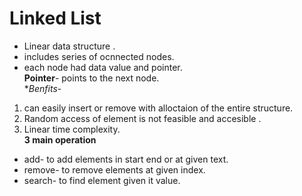 # Linked List
+ Linear data structure .<br/>
+ includes series of ocnnected nodes.<br/>
+ each node had data value and pointer.<br/>
**Pointer**- points to the next node.<br/>
**Benfits*- <br/>
 1) can easily insert or remove with alloctaion of the entire structure.<br/>
 2) Random access of element is not feasible and accesible .<br/>
 3) Linear time complexity. <br/>
 **3 main operation**<br/>
 + add- to add elements in start end or at given text.
 + remove- to remove elements at given index.
 + search- to find element given it value.
   

